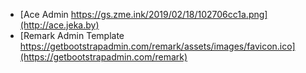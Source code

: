 - [Ace Admin https://gs.zme.ink/2019/02/18/102706cc1a.png](http://ace.jeka.by)
- [Remark Admin Template https://getbootstrapadmin.com/remark/assets/images/favicon.ico](https://getbootstrapadmin.com/remark)